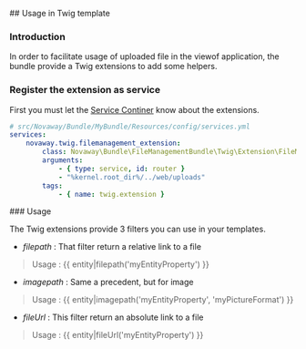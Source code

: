 ## Usage in Twig template

### Introduction

In order to facilitate usage of uploaded file in the viewof application, the bundle provide a Twig extensions to add
some helpers.

### Register the extension as service

First you must let the [Service Continer](http://symfony.com/doc/current/cookbook/templating/twig_extension.html#register-an-extension-as-a-service)
know about the extensions.

``` yaml
# src/Novaway/Bundle/MyBundle/Resources/config/services.yml
services:
    novaway.twig.filemanagement_extension:
        class: Novaway\Bundle\FileManagementBundle\Twig\Extension\FileManagementExtension
        arguments:
            - { type: service, id: router }
            - "%kernel.root_dir%/../web/uploads"
        tags:
            - { name: twig.extension }
```

### Usage

The Twig extensions provide 3 filters you can use in your templates.

* *filepath* : That filter return a relative link to a file
> Usage : {{ entity|filepath('myEntityProperty') }}
* *imagepath* : Same a precedent, but for image
> Usage : {{ entity|imagepath('myEntityProperty', 'myPictureFormat') }}
* *fileUrl* : This filter return an absolute link to a file
> Usage : {{ entity|fileUrl('myEntityProperty') }}
